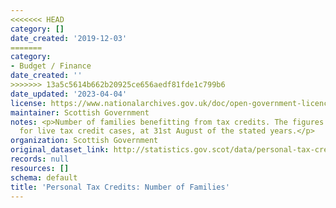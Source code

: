 ```yaml
---
<<<<<<< HEAD
category: []
date_created: '2019-12-03'
=======
category:
- Budget / Finance
date_created: ''
>>>>>>> 13a5c5614b662b20925ce656aedf81fde1c799b6
date_updated: '2023-04-04'
license: https://www.nationalarchives.gov.uk/doc/open-government-licence/version/3/
maintainer: Scottish Government
notes: <p>Number of families benefitting from tax credits. The figures presented are
  for live tax credit cases, at 31st August of the stated years.</p>
organization: Scottish Government
original_dataset_link: http://statistics.gov.scot/data/personal-tax-credits-number-of-families
records: null
resources: []
schema: default
title: 'Personal Tax Credits: Number of Families'
---
```


